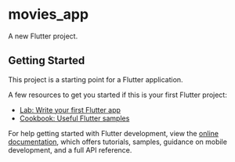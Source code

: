 # movies_app

A new Flutter project.

## Getting Started

This project is a starting point for a Flutter application.

A few resources to get you started if this is your first Flutter project:

- [Lab: Write your first Flutter app](https://docs.flutter.dev//Parag_Jain)
- [Cookbook: Useful Flutter samples](https://docs.flutter.dev/flutter_project)

For help getting started with Flutter development, view the
[online documentation](https://docs.flutter.dev/), which offers tutorials,
samples, guidance on mobile development, and a full API reference.
